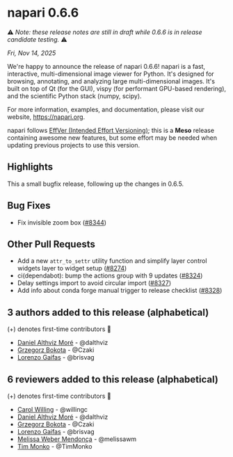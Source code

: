 # napari 0.6.6
⚠️ *Note: these release notes are still in draft while 0.6.6 is in release candidate testing.* ⚠️

*Fri, Nov 14, 2025*

We're happy to announce the release of napari 0.6.6!
napari is a fast, interactive, multi-dimensional image viewer for Python.
It's designed for browsing, annotating, and analyzing large multi-dimensional
images. It's built on top of Qt (for the GUI), vispy (for performant GPU-based
rendering), and the scientific Python stack (numpy, scipy).

For more information, examples, and documentation, please visit our website,
https://napari.org.

napari follows [EffVer (Intended Effort Versioning)](https://effver.org/); this is a **Meso** release containing awesome new features, but some effort may be needed when updating previous projects to use this version.

## Highlights

This a small bugfix release, following up the changes in 0.6.5.


## Bug Fixes

- Fix invisible zoom box ([#8344](https://github.com/napari/napari/pull/8344))

## Other Pull Requests

- Add a new `attr_to_settr` utility function and simplify layer control widgets layer to widget setup ([#8274](https://github.com/napari/napari/pull/8274))
- ci(dependabot): bump the actions group with 9 updates ([#8324](https://github.com/napari/napari/pull/8324))
- Delay settings import to avoid circular import ([#8327](https://github.com/napari/napari/pull/8327))
- Add info about conda forge manual trigger to release checklist ([#8328](https://github.com/napari/napari/pull/8328))


## 3 authors added to this release (alphabetical)

(+) denotes first-time contributors 🥳

- [Daniel Althviz Moré](https://github.com/napari/napari/commits?author=dalthviz) - @dalthviz
- [Grzegorz Bokota](https://github.com/napari/napari/commits?author=Czaki) - @Czaki
- [Lorenzo Gaifas](https://github.com/napari/napari/commits?author=brisvag) - @brisvag

## 6 reviewers added to this release (alphabetical)

(+) denotes first-time contributors 🥳

- [Carol Willing](https://github.com/napari/docs/commits?author=willingc) - @willingc
- [Daniel Althviz Moré](https://github.com/napari/napari/commits?author=dalthviz) - @dalthviz
- [Grzegorz Bokota](https://github.com/napari/napari/commits?author=Czaki) - @Czaki
- [Lorenzo Gaifas](https://github.com/napari/napari/commits?author=brisvag) - @brisvag
- [Melissa Weber Mendonça](https://github.com/napari/docs/commits?author=melissawm) - @melissawm
- [Tim Monko](https://github.com/napari/docs/commits?author=TimMonko) - @TimMonko
